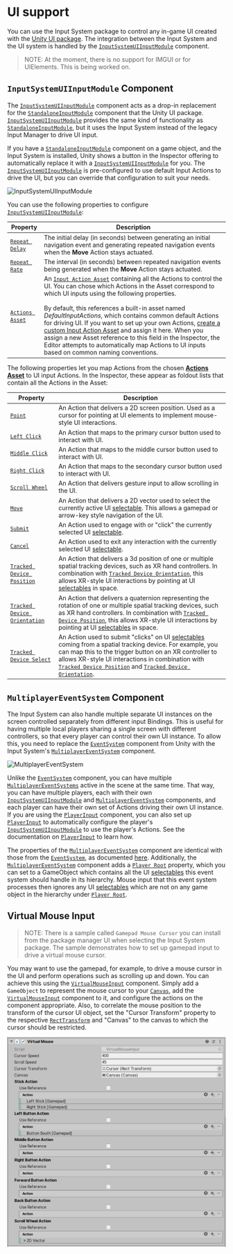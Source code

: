 # UI support

You can use the Input System package to control any in-game UI created with the [Unity UI package](https://docs.unity3d.com/Manual/UISystem.html). The integration between the Input System and the UI system is handled by the [`InputSystemUIInputModule`](../api/UnityEngine.InputSystem.UI.InputSystemUIInputModule.html) component.

>NOTE: At the moment, there is no support for IMGUI or for UIElements. This is being worked on.

## `InputSystemUIInputModule` Component

The [`InputSystemUIInputModule`](../api/UnityEngine.InputSystem.UI.InputSystemUIInputModule.html) component acts as a drop-in replacement for the [`StandaloneInputModule`](https://docs.unity3d.com/Manual/script-StandaloneInputModule.html) component that the Unity UI package. [`InputSystemUIInputModule`](../api/UnityEngine.InputSystem.UI.InputSystemUIInputModule.html) provides the same kind of functionality as  [`StandaloneInputModule`](https://docs.unity3d.com/Manual/script-StandaloneInputModule.html), but it uses the Input System instead of the legacy Input Manager to drive UI input.

If you have a [`StandaloneInputModule`](https://docs.unity3d.com/Manual/script-StandaloneInputModule.html) component on a game object, and the Input System is installed, Unity shows a button in the Inspector offering to automatically replace it with a [`InputSystemUIInputModule`](../api/UnityEngine.InputSystem.UI.InputSystemUIInputModule.html) for you. The [`InputSystemUIInputModule`](../api/UnityEngine.InputSystem.UI.InputSystemUIInputModule.html) is pre-configured to use default Input Actions to drive the UI, but you can override that configuration to suit your needs.

![InputSystemUIInputModule](Images/InputSystemUIInputModule.png)

You can use the following properties to configure [`InputSystemUIInputModule`](../api/UnityEngine.InputSystem.UI.InputSystemUIInputModule.html):

|Property|Description|
|--------|-----------|
|[`Repeat Delay`](../api/UnityEngine.InputSystem.UI.InputSystemUIInputModule.html#UnityEngine_InputSystem_UI_InputSystemUIInputModule_repeatDelay)|The initial delay (in seconds) between generating an initial navigation event and generating repeated navigation events when the __Move__ Action stays actuated.|
|[`Repeat Rate`](../api/UnityEngine.InputSystem.UI.InputSystemUIInputModule.html#UnityEngine_InputSystem_UI_InputSystemUIInputModule_repeatDelay)|The interval (in seconds) between repeated navigation events being generated when the __Move__ Action stays actuated.|
|[`Actions Asset`](../api/UnityEngine.InputSystem.UI.InputSystemUIInputModule.html#UnityEngine_InputSystem_UI_InputSystemUIInputModule_actionsAsset)|An [`Input Action Asset`](ActionAssets.md) containing all the Actions to control the UI. You can chose which Actions in the Asset correspond to which UI inputs using the following properties.<br><br>By default, this references a built-in asset named *DefaultInputActions*, which contains common default Actions for driving UI. If you want to set up your own Actions, [create a custom Input Action Asset](ActionAssets.md#creating-input-action-assets) and assign it here. When you assign a new Asset reference to this field in the Inspector, the Editor attempts to automatically map Actions to UI inputs based on common naming conventions.|

The following properties let you map Actions from the chosen [__Actions Asset__](../api/UnityEngine.InputSystem.UI.InputSystemUIInputModule.html#UnityEngine_InputSystem_UI_InputSystemUIInputModule_actionsAsset) to UI input Actions. In the Inspector, these appear as foldout lists that contain all the Actions in the Asset:

|Property|Description|
|--------|-----------|
|[`Point`](../api/UnityEngine.InputSystem.UI.InputSystemUIInputModule.html#UnityEngine_InputSystem_UI_InputSystemUIInputModule_point)|An Action that delivers a 2D screen position. Used as a cursor for pointing at UI elements to implement mouse-style UI interactions.|
|[`Left Click`](../api/UnityEngine.InputSystem.UI.InputSystemUIInputModule.html#UnityEngine_InputSystem_UI_InputSystemUIInputModule_leftClick)|An Action that maps to the primary cursor button used to interact with UI.|
|[`Middle Click`](../api/UnityEngine.InputSystem.UI.InputSystemUIInputModule.html#UnityEngine_InputSystem_UI_InputSystemUIInputModule_middleClick)|An Action that maps to the middle cursor button used to interact with UI.|
|[`Right Click`](../api/UnityEngine.InputSystem.UI.InputSystemUIInputModule.html#UnityEngine_InputSystem_UI_InputSystemUIInputModule_rightClick)|An Action that maps to the secondary cursor button used to interact with UI.|
|[`Scroll Wheel`](../api/UnityEngine.InputSystem.UI.InputSystemUIInputModule.html#UnityEngine_InputSystem_UI_InputSystemUIInputModule_scrollWheel)|An Action that delivers gesture input to allow scrolling in the UI.|
|[`Move`](../api/UnityEngine.InputSystem.UI.InputSystemUIInputModule.html#UnityEngine_InputSystem_UI_InputSystemUIInputModule_move)|An Action that delivers a 2D vector used to select the currently active UI [selectable](https://docs.unity3d.com/Manual/script-Selectable.html). This allows a gamepad or arrow-key style navigation of the UI.|
|[`Submit`](../api/UnityEngine.InputSystem.UI.InputSystemUIInputModule.html#UnityEngine_InputSystem_UI_InputSystemUIInputModule_submit)|An Action used to engage with or "click" the currently selected UI [selectable](https://docs.unity3d.com/Manual/script-Selectable.html).|
|[`Cancel`](../api/UnityEngine.InputSystem.UI.InputSystemUIInputModule.html#UnityEngine_InputSystem_UI_InputSystemUIInputModule_cancel)|An Action used to exit any interaction with the currently selected UI [selectable](https://docs.unity3d.com/Manual/script-Selectable.html).|
|[`Tracked Device Position`](../api/UnityEngine.InputSystem.UI.InputSystemUIInputModule.html#UnityEngine_InputSystem_UI_InputSystemUIInputModule_trackedDevicePosition)|An Action that delivers a 3d position of one or multiple spatial tracking devices, such as XR hand controllers. In combination with [`Tracked Device Orientation`](../api/UnityEngine.InputSystem.UI.InputSystemUIInputModule.html#UnityEngine_InputSystem_UI_InputSystemUIInputModule_trackedDeviceOrientation), this allows XR-style UI interactions by pointing at UI [selectables](https://docs.unity3d.com/Manual/script-Selectable.html) in space.|
|[`Tracked Device Orientation`](../api/UnityEngine.InputSystem.UI.InputSystemUIInputModule.html#UnityEngine_InputSystem_UI_InputSystemUIInputModule_trackedDeviceOrientation)|An Action that delivers a quaternion representing the rotation of one or multiple spatial tracking devices, such as XR hand controllers. In combination with [`Tracked Device Position`](../api/UnityEngine.InputSystem.UI.InputSystemUIInputModule.html#UnityEngine_InputSystem_UI_InputSystemUIInputModule_trackedDevicePosition), this allows XR-style UI interactions by pointing at UI [selectables](https://docs.unity3d.com/Manual/script-Selectable.html) in space.|
|[`Tracked Device Select`](../api/UnityEngine.InputSystem.UI.InputSystemUIInputModule.html#UnityEngine_InputSystem_UI_InputSystemUIInputModule_trackedDeviceSelect)|An Action used to submit "clicks" on UI [selectables](https://docs.unity3d.com/Manual/script-Selectable.html) coming from a spatial tracking device. For example, you can map this to the trigger button on an XR controller to  allows XR-style UI interactions in combination with [`Tracked Device Position`](../api/UnityEngine.InputSystem.UI.InputSystemUIInputModule.html#UnityEngine_InputSystem_UI_InputSystemUIInputModule_trackedDevicePosition) and [`Tracked Device Orientation`](../api/UnityEngine.InputSystem.UI.InputSystemUIInputModule.html#UnityEngine_InputSystem_UI_InputSystemUIInputModule_trackedDeviceOrientation).|

## `MultiplayerEventSystem` Component

The Input System can also handle multiple separate UI instances on the screen controlled separately from different input Bindings. This is useful for having multiple local players sharing a single screen with different controllers, so that every player can control their own UI instance. To allow this, you need to replace the [`EventSystem`](https://docs.unity3d.com/Manual/script-EventSystem.html) component from Unity with the Input System's [`MultiplayerEventSystem`](../api/UnityEngine.InputSystem.UI.MultiplayerEventSystem.html) component.

![MultiplayerEventSystem](Images/MultiplayerEventSystem.png)

Unlike the [`EventSystem`](https://docs.unity3d.com/Manual/script-EventSystem.html) component, you can have multiple [`MultiplayerEventSystems`](../api/UnityEngine.InputSystem.UI.MultiplayerEventSystem.html) active in the scene at the same time. That way, you can have multiple players, each with their own [`InputSystemUIInputModule`](../api/UnityEngine.InputSystem.UI.InputSystemUIInputModule.html) and [`MultiplayerEventSystem`](../api/UnityEngine.InputSystem.UI.MultiplayerEventSystem.html) components, and each player can have their own set of Actions driving their own UI instance. If you are using the [`PlayerInput`](Components.md#playerinput-component) component, you can also set up [`PlayerInput`](Components.md#playerinput-component) to automatically configure the player's [`InputSystemUIInputModule`](../api/UnityEngine.InputSystem.UI.InputSystemUIInputModule.html) to use the player's Actions. See the documentation on [`PlayerInput`](Components.md#ui-input) to learn how.

The properties of the [`MultiplayerEventSystem`](../api/UnityEngine.InputSystem.UI.MultiplayerEventSystem.html) component are identical with those from the [`EventSystem`](https://docs.unity3d.com/Manual/script-EventSystem.html), as documented [here](https://docs.unity3d.com/Manual/script-EventSystem.html). Additionally, the [`MultiplayerEventSystem`](../api/UnityEngine.InputSystem.UI.MultiplayerEventSystem.html) component adds a [`Player Root`](../api/UnityEngine.InputSystem.UI.MultiplayerEventSystem.html#UnityEngine_InputSystem_UI_MultiplayerEventSystem_playerRoot) property, which you can set to a GameObject which contains all the UI [selectables](https://docs.unity3d.com/Manual/script-Selectable.html) this event system should handle in its hierarchy. Mouse input that this event system processes then ignores any UI [selectables](https://docs.unity3d.com/Manual/script-Selectable.html) which are not on any game object in the hierarchy under  [`Player Root`](../api/UnityEngine.InputSystem.UI.MultiplayerEventSystem.html#UnityEngine_InputSystem_UI_MultiplayerEventSystem_playerRoot).

## Virtual Mouse Input

>NOTE: There is a sample called `Gamepad Mouse Cursor` you can install from the package manager UI when selecting the Input System package. The sample demonstrates how to set up gamepad input to drive a virtual mouse cursor.

You may want to use the gamepad, for example, to drive a mouse cursor in the UI and perform operations such as scrolling up and down. You can achieve this using the [`VirtualMouseInput`](../api/UnityEngine.InputSystem.UI.VirtualMouseInput.html) component. Simply add a `GameObject` to represent the mouse cursor to your [`Canvas`](https://docs.unity3d.com/ScriptReference/Canvas.html), add the [`VirtualMouseInput`](../api/UnityEngine.InputSystem.UI.VirtualMouseInput.html) component to it, and configure the actions on the component appropriate. Also, to correlate the mouse position to the transform of the cursor UI object, set the "Cursor Transform" property to the respective [`RectTransform`](https://docs.unity3d.com/ScriptReference/RectTransform.html) and "Canvas" to the canvas to which the cursor should be restricted.

![Virtual Mouse Input Component](./Images/VirtualMouseInput.png)
